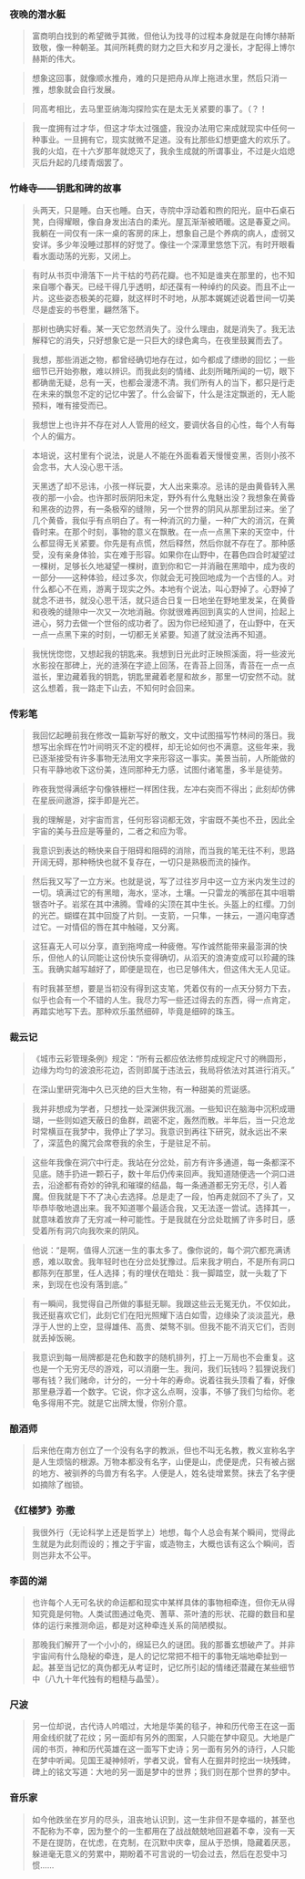 
### 夜晚的潜水艇

> 富商明白找到的希望微乎其微，但他认为找寻的过程本身就是在向博尔赫斯致敬，像一种朝圣。其间所耗费的财力之巨大和岁月之漫长，才配得上博尔赫斯的伟大。

> 想象这回事，就像顺水推舟，难的只是把舟从岸上拖进水里，然后只消一推，想象就会自行发展。

> 同高考相比，去马里亚纳海沟探险实在是太无关紧要的事了。（？！

> 我一度拥有过才华，但这才华太过强盛，我没办法用它来成就现实中任何一种事业。一旦拥有它，现实就微不足道。没有比那些幻想更盛大的欢乐了。我的火焰，在十六岁那年就熄灭了，我余生成就的所谓事业，不过是火焰熄灭后升起的几缕青烟罢了。

### 竹峰寺——钥匙和碑的故事

> 头两天，只是睡。白天也睡。白天，寺院中浮动着和煦的阳光，庭中石桌石凳，白得耀眼，像自身发出洁白的柔光。屋瓦渐渐被晒暖。这是春夏之间。我躺在一间仅有一床一桌的客房的床上，想象自己是个养病的病人，虚弱又安详。多少年没睡过那样的好觉了。像往一个深潭里悠悠下沉，有时开眼看看水面动荡的光影，又闭上。

> 有时从书页中滑落下一片干枯的芍药花瓣。也不知是谁夹在那里的，也不知来自哪个春天。已经干得几乎透明，却还葆有一种绰约的风姿。而且不止一片。这些姿态极美的花瓣，就这样时不时地，从那本娓娓述说着世间一切美尽是虚妄的书卷里，翩然落下。

> 那树也确实好看。某一天它忽然消失了。没什么理由，就是消失了。我无法解释它的消失，只好想象它是一只巨大的绿色禽鸟，在夜里鼓翼而去了。

> 我想，那些消逝之物，都曾经确切地存在过，如今都成了缥缈的回忆；一些细节已开始弥散，难以辨识。而我此刻的情绪、此刻所睹所闻的一切，眼下都确凿无疑，总有一天，也都会漫漶不清。我们所有人的当下，都只是行走在未来的飘忽不定的记忆中罢了。什么会留下，什么是注定飘逝的，无人能预料，唯有接受而已。

> 我想世上也许并不存在对人人管用的经文，要调伏各自的心性，每个人有每个人的偏方。

> 本培说，这村里有个说法，说是人不能在外面看着天慢慢变黑，否则小孩不会念书，大人没心思干活。
> 
> 天黑透了却不忌讳，小孩一样玩耍，大人出来乘凉。忌讳的是由黄昏转入黑夜的那一小会。也许那时辰阴阳未定，野外有什么鬼魅出没？我想象在黄昏和黑夜的边界，有一条极窄的缝隙，另一个世界的阴风从那里刮过来。坐了几个黄昏，我似乎有点明白了。有一种消沉的力量，一种广大的消沉，在黄昏时来。在那个时刻，事物的意义在飘散。在一点一点黑下来的天空中，什么都显得无关紧要。你先是有点慌，然后释然，然后你就不存在了。那种感受，没有亲身体验，实在难于形容。如果你在山野中，在暮色四合时凝望过一棵树，足够长久地凝望一棵树，直到你和它一并消融在黑暗中，成为夜的一部分——这种体验，经过多次，你就会无可挽回地成为一个古怪的人。对什么都心不在焉，游离于现实之外。本地有个说法，叫心野掉了。心野掉了就念不进书，就没心思干活，就只适合日复一日地坐在野地里发呆，在黄昏和夜晚的缝隙中一次又一次地消融。你就很难再回到真实的人世间，捡起上进心，努力去做一个世俗的成功者了。因为你已经知道了，在山野中，在天一点一点黑下来的时刻，一切都无关紧要。知道了就没法再不知道。

> 我恍恍惚惚，又想起我的钥匙来。我想到日光此时正映照溪面，将一些波光水影投在那碑上，光的涟漪在字迹上回荡，在青苔上回荡，青苔在一点一点滋长，里边藏着我的钥匙，钥匙里藏着老屋和故乡，那里一切安然不动。就这么想着，我一路走下山去，不知何时会回来。

### 传彩笔

> 我回忆起睡前我在修改一篇新写好的散文，文中试图描写竹林间的落日。我想写出余辉在竹叶间明灭不定的模样，却无论如何也不满意。这些年来，我已逐渐接受有许多事物无法用文字来形容这一事实。美景当前，人所能做的只有平静地收下这份美，连同那种无力感，试图付诸笔墨，多半是徒劳。

> 昨夜我觉得满纸字句像铁栅栏一样困住我，左冲右突而不得出；此刻却仿佛在星辰间遨游，探手即是光芒。

> 我的理解是，对宇宙而言，任何形容词都无效，宇宙既不美也不丑，因此全宇宙的美与丑应是等量的，二者之和应为零。

> 我意识到表达的畅快来自于阻碍和阻碍的消除，而当我的笔无往不利，思路开阔无碍，那种畅快也就不复存在，一切只是熟极而流的操作。

> 然后我又写了一立方米。也就是说，写了过往岁月中这一立方米内发生过的一切。填满过它的有黑暗，海水，坚冰，土壤。一只雷龙的嘴部在其中咀嚼银杏叶子。岩浆在其中沸腾。雪峰的尖顶在其中生长。头盔上的红缨。刀剑的光芒。蝴蝶在其中回旋了片刻。一支箭，一只隼，一抹云，一道闪电穿透过它。一对情侣的唇在其中触碰，又分离。

> 这狂喜无人可以分享，直到拖垮成一种疲倦。写作诚然能带来最澎湃的快乐，但他人的认同能让这份快乐变得确切，从滔天的浪涛变成可以珍藏的珠玉。我确实越写越好了，即便是现在，也已足够伟大，但这伟大无人见证。

> 有时我甚至想，要是当初没有得到这支笔，凭着仅有的一点天分努力下去，似乎也会有一个不错的人生。我尽力写一些还过得去的东西，得一点肯定，再踏实地写下去。那种欢乐虽然细碎，毕竟是细碎的珠玉。

### 裁云记

> 《城市云彩管理条例》规定：“所有云都应依法修剪成规定尺寸的椭圆形，边缘为均匀的波浪形花边，否则即属于违法云，我局将依法对其进行消灭。”

> 在深山里研究海中久已灭绝的巨大生物，有一种甜美的荒诞感。

> 我并非想成为学者，只想找一处深渊供我沉溺。一些知识在脑海中沉积成珊瑚，一些则如遮天蔽日的鱼群，疏密不定，轰然而散。半年后，当一只沧龙时常横亘在我梦中，我停止了学习。我意识到再往下研究，就永远出不来了，深蓝色的魔咒会席卷我的余生，于是驻足不前。

> 这些年我像在洞穴中行走。我站在分岔处，前方有许多通道，每一条都深不见底。随手扔进一颗石子，数十年后仍传来回声。我知道随便选一个洞口进去，沿途都有奇妙的钟乳和璀璨的结晶，每一条通道都无穷无尽，引人着魔。但我就是下不了决心去选择。总是走了一段，怕再走就回不了头了，又毕恭毕敬地退出来。我不知道哪个最适合我，又无法逐一尝试。选择其一，就意味着放弃了无穷减一种可能性。于是我就在分岔处耽搁了许多时日，感受着所有洞穴向我吹来的阴风。

> 他说：“是啊，值得人沉迷一生的事太多了。像你说的，每个洞穴都充满诱惑，难以取舍。我年轻时也在分岔处犹豫过。后来我才明白，不是所有洞口都陈列在那里，任人选择；有的埋伏在暗处：我一脚踏空，就一头栽了下来，到现在也没有落到底。”

> 有一瞬间，我觉得自己所做的事挺无聊。我跟这些云无冤无仇，不仅如此，我还挺喜欢它们，此刻它们在阳光照耀下洁白如雪，边缘染了淡淡蓝光，悬浮于人世的上空，显得雄伟、高贵、桀骜不驯。但我不能不消灭它们，否则就丢掉饭碗。

> 我意识到每一局牌都是花色和数字的随机排列，打上一万局也不会重复。这也是一个无穷无尽的游戏，可以消磨一生。我问，我们玩钱吗？狐狸说我们哪有钱？我们赌命，计分的，一分十年的寿命。说着往我头顶看了看，好像那里悬浮着一个数字。它说，你才这么点啊，没事，不够了我们匀给你。老龟多得用不完。就是它出牌太慢，你别介意。

### 酿酒师

> 后来他在南方创立了一个没有名字的教派，但也不叫无名教，教义宣称名字是人生烦恼的根源。万物本都没有名字，山便是山，虎便是虎，只有被占据的地方、被驯养的鸟兽方有名字。人便是人，姓名徒增累赘。抹去了名字便如摘除了枷锁。

### 《红楼梦》弥撒

> 我很外行（无论科学上还是哲学上）地想，每个人总会有某个瞬间，觉得此生就是为此刻而设的；推之于宇宙，或造物主，大概也该有这么个瞬间，否则岂非太不公平。

### 李茵的湖

> 也许每个人无可名状的命运都和现实中某样具体的事物相牵连，但你无从得知究竟是何物。人类试图通过龟壳、蓍草、茶叶渣的形状、花瓣的数目和星体的运行来推测命运，都是对这种牵连关系的简陋模拟。

> 那晚我们解开了一个小小的，绵延已久的谜团。我的那番玄想破产了。并非宇宙间有什么隐秘的牵连，是人的记忆常把不相干的事物无端地牵扯到一起。甚至当记忆的真伪都无从考证时，记忆所引起的情绪还潜藏在某些细节中（八九十年代独有的粗糙与晶莹）。

### 尺波

> 另一位却说，古代诗人吟唱过，大地是华美的毯子，神和历代帝王在这一面用金线织就了花纹；另一面却有另外的图案，人只能在梦中窥见。大地是广阔的书页，神和历代英雄在这一面写下史诗；另一面有另外的诗行，人只能在梦中听闻。见国王凝神倾听，学者又说，曾有人在掘井时挖出一块残碑，碑上的铭文写道：大地的另一面是梦中的世界；我们则在那个世界的梦中。

### 音乐家

> 如今他跌坐在岁月的尽头，沮丧地认识到，这一生非但不是幸福的，甚至也不配称为不幸，因为整个的一生都用在了战战兢兢地回避着不幸，没有一天不是在提防，在忧虑，在克制，在沉默中庆幸，屈从于恐惧，隐藏着厌恶，躲进毫无意义的劳累中，期盼着不可言说的一切会过去，然后在忍受中习惯……
